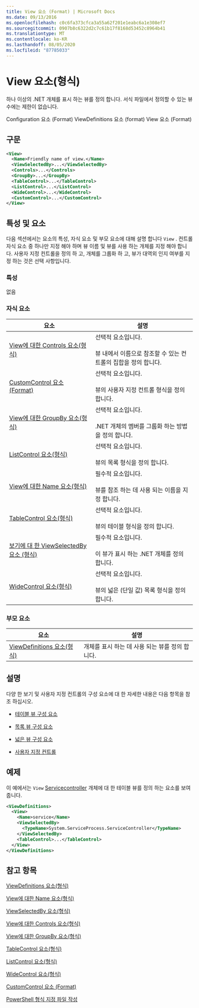 ```yaml
---
title: View 요소 (Format) | Microsoft Docs
ms.date: 09/13/2016
ms.openlocfilehash: c0c6fa373cfca3a55a62f201e1eabc6a1e308ef7
ms.sourcegitcommit: 0907b8c6322d2c7c61b17f8168d53452c8964b41
ms.translationtype: MT
ms.contentlocale: ko-KR
ms.lasthandoff: 08/05/2020
ms.locfileid: "87785033"
---
```

# <a name="view-element-format"></a>View 요소(형식)

하나 이상의 .NET 개체를 표시 하는 뷰를 정의 합니다. 서식 파일에서 정의할 수 있는 뷰 수에는 제한이 없습니다.

Configuration 요소 (Format) ViewDefinitions 요소 (format) View 요소 (Format)

## <a name="syntax"></a>구문

```xml
<View>
  <Name>Friendly name of view.</Name>
  <ViewSelectedBy>...</ViewSelectedBy>
  <Controls>...</Controls>
  <GroupBy>...</GroupBy>
  <TableControl>...</TableControl>
  <ListControl>...</ListControl>
  <WideControl>...</WideControl>
  <CustomControl>...</CustomControl>
</View>
```

## <a name="attributes-and-elements"></a>특성 및 요소

다음 섹션에서는 요소의 특성, 자식 요소 및 부모 요소에 대해 설명 합니다 `View` . 컨트롤 자식 요소 중 하나만 지정 해야 하며 뷰 이름 및 뷰를 사용 하는 개체를 지정 해야 합니다. 사용자 지정 컨트롤을 정의 하 고, 개체를 그룹화 하 고, 뷰가 대역외 인지 여부를 지정 하는 것은 선택 사항입니다.

### <a name="attributes"></a>특성

없음

### <a name="child-elements"></a>자식 요소

|요소|설명|
|-------------|-----------------|
|[View에 대한 Controls 요소(형식)](./controls-element-for-view-format.md)|선택적 요소입니다.<br /><br /> 뷰 내에서 이름으로 참조할 수 있는 컨트롤의 집합을 정의 합니다.|
|[CustomControl 요소 (Format)](./customcontrol-element-for-groupby-format.md)|선택적 요소입니다.<br /><br /> 뷰의 사용자 지정 컨트롤 형식을 정의 합니다.|
|[View에 대한 GroupBy 요소(형식)](./groupby-element-for-view-format.md)|선택적 요소입니다.<br /><br /> .NET 개체의 멤버를 그룹화 하는 방법을 정의 합니다.|
|[ListControl 요소(형식)](./listcontrol-element-format.md)|선택적 요소입니다.<br /><br /> 뷰의 목록 형식을 정의 합니다.|
|[View에 대한 Name 요소(형식)](./name-element-for-view-format.md)|필수적 요소입니다.<br /><br /> 뷰를 참조 하는 데 사용 되는 이름을 지정 합니다.|
|[TableControl 요소(형식)](./tablecontrol-element-format.md)|선택적 요소입니다.<br /><br /> 뷰의 테이블 형식을 정의 합니다.|
|[보기에 대 한 ViewSelectedBy 요소 (형식)](./viewselectedby-element-format.md)|필수적 요소입니다.<br /><br /> 이 뷰가 표시 하는 .NET 개체를 정의 합니다.|
|[WideControl 요소(형식)](./widecontrol-element-format.md)|선택적 요소입니다.<br /><br /> 뷰의 넓은 (단일 값) 목록 형식을 정의 합니다.|

### <a name="parent-elements"></a>부모 요소

|요소|설명|
|-------------|-----------------|
|[ViewDefinitions 요소(형식)](./viewdefinitions-element-format.md)|개체를 표시 하는 데 사용 되는 뷰를 정의 합니다.|

## <a name="remarks"></a>설명

다양 한 보기 및 사용자 지정 컨트롤의 구성 요소에 대 한 자세한 내용은 다음 항목을 참조 하십시오.

- [테이블 뷰 구성 요소](./creating-a-table-view.md)

- [목록 뷰 구성 요소](./creating-a-list-view.md)

- [넓은 뷰 구성 요소](./creating-a-wide-view.md)

- [사용자 지정 컨트롤](./creating-custom-controls.md)

## <a name="example"></a>예제

이 예에서는 `View` [Servicecontroller](/dotnet/api/System.ServiceProcess.ServiceController) 개체에 대 한 테이블 뷰를 정의 하는 요소를 보여 줍니다.

```xml
<ViewDefinitions>
  <View>
    <Name>service</Name>
    <ViewSelectedBy>
      <TypeName>System.ServiceProcess.ServiceController</TypeName>
    </ViewSelectedBy>
    <TableControl>...</TableControl>
  </View>
</ViewDefinitions>

```

## <a name="see-also"></a>참고 항목

[ViewDefinitions 요소(형식)](./viewdefinitions-element-format.md)

[View에 대한 Name 요소(형식)](./name-element-for-view-format.md)

[ViewSelectedBy 요소(형식)](./viewselectedby-element-format.md)

[View에 대한 Controls 요소(형식)](./controls-element-for-view-format.md)

[View에 대한 GroupBy 요소(형식)](./groupby-element-for-view-format.md)

[TableControl 요소(형식)](./tablecontrol-element-format.md)

[ListControl 요소(형식)](./listcontrol-element-format.md)

[WideControl 요소(형식)](./widecontrol-element-format.md)

[CustomControl 요소 (Format)](./customcontrol-element-for-groupby-format.md)

[PowerShell 형식 지정 파일 작성](./writing-a-powershell-formatting-file.md)
